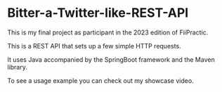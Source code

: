 # Bitter-a-Twitter-like-REST-API
This is my final project as participant in the 2023 edition of FiiPractic.

This is a REST API that sets up a few simple HTTP requests.

It uses Java accompanied by the SpringBoot framework and the Maven library.

To see a usage example you can check out my showcase video.
